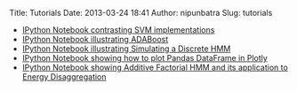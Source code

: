 Title: Tutorials
Date: 2013-03-24 18:41
Author: nipunbatra
Slug: tutorials

-   [IPython Notebook contrasting SVM implementations][]
-   [IPython Notebook illustrating ADABoost][]
-   [IPython Notebook illustrating Simulating a Discrete HMM][]
-   [IPython Notebook showing how to plot Pandas DataFrame in Plotly][]
-   [IPython Notebook showing Additive Factorial HMM and its application to Energy Disaggregation](http://nbviewer.ipython.org/github/nilmtk/nilmtk/blob/v0.1.0/notebooks/fhmm.ipynb)

  [IPython Notebook contrasting SVM implementations]: http://nbviewer.ipython.org/5153583
  [IPython Notebook illustrating ADABoost]: http://nbviewer.ipython.org/5070367
  [IPython Notebook illustrating Simulating a Discrete HMM]: http://nbviewer.ipython.org/5558903
  [IPython Notebook showing how to plot Pandas DataFrame in Plotly]: http://nbviewer.ipython.org/gist/nipunreddevil/7734529
  
